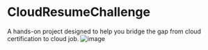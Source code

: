 # CloudResumeChallenge
A hands-on project designed to help you bridge the gap from cloud certification to cloud job.
![image](https://user-images.githubusercontent.com/96833570/164109857-59ec36b5-1a64-41bc-b7ba-b46a32650e0b.png)
